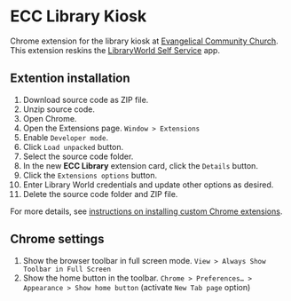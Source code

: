 # ECC Library Kiosk

Chrome extension for the library kiosk at [Evangelical Community Church](http://www.eccbloomington.org/). This extension reskins the [LibraryWorld Self Service](http://circ.libraryworld.com/selfservice.html) app.

## Extention installation

1. Download source code as ZIP file.
2. Unzip source code.
3. Open Chrome.
4. Open the Extensions page. `Window > Extensions`
5. Enable `Developer mode`.
6. Click `Load unpacked` button.
7. Select the source code folder.
8. In the new **ECC Library** extension card, click the `Details` button.
9. Click the `Extensions options` button.
10. Enter Library World credentials and update other options as desired.
11. Delete the source code folder and ZIP file.

For more details, see [instructions on installing custom Chrome extensions](https://developer.chrome.com/extensions/getstarted).

## Chrome settings

1. Show the browser toolbar in full screen mode. `View > Always Show Toolbar in Full Screen`
2. Show the home button in the toolbar. `Chrome > Preferences… > Appearance > Show home button` (activate `New Tab page` option)
